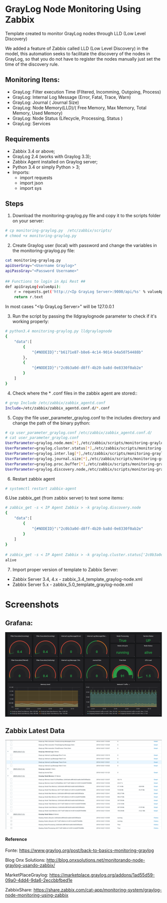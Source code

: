 # GrayLog Node Monitoring Using Zabbix

Template created to monitor GrayLog nodes through LLD (Low Level Discovery)

We added a feature of Zabbix called LLD (Low Level Discovery) in the model, this automation seeks to facilitate the discovery of the nodes in GrayLog, so that you do not have to register the nodes manually just set the time of the discovery rule.

## Monitoring Itens:

* GrayLog: Filter execution Time (FIltered, Incomming, Outgoing, Process)
* GrayLog: Internal Log Message (Error, Fatal, Trace, Warn)
* GrayLog: Journal ( Journal Size)
* GrayLog: Node Memory(LLD)/( Free Memory, Max Memory, Total Memory, Used Memory)
* GrayLog: Node Status (Lifecycle, Processing, Status )
* GrayLog: Services


## Requirements

- Zabbix 3.4 or above;
- GrayLog 2.4 (works with Graylog 3.3);
- Zabbix Agent installed on Graylog server;
- Python 3.4 or simply Python > 3;
- Imports:
    - import requests
    - import json
    - import sys


## Steps

1. Download the monitoring-graylog.py file and copy it to the scripts folder on your server:

```bash
# cp monitoring-graylog.py  /etc/zabbix/scripts/
# chmod +x monitoring-graylog.py
```

2. Create Graylog user (local) with password and change the variables in the monitoring-graylog.py file:

```bash
cat monitoring-graylog.py
apiUserGray="<Username Graylog>"
apiPassGray="<Password Username>"

## Functions to login in Api Rest ##
def apiGrayLog(valueApi):
    r = requests.get('http://<Ip GrayLog Server>:9000/api/%s' % valueApi, auth=(apiUserGray,apiPassGray))
    return r.text

```
In most cases "\<Ip GrayLog Server\>" will be 127.0.0.1

3. Run the script by passing the lldgraylognode parameter to check if it's working properly:

```bash
# python3.4 monitoring-graylog.py lldgraylognode
{
    "data":[
        {
            "{#NODEID}":"b6171e87-b8e6-4c14-9014-b4a50754488b"
        },
        {
            "{#NODEID}":"2c0b3a0d-d8ff-4b20-ba8d-0e8330f0ab2e"
        }
    ]
}
```

4. Check where the * .conf files in the zabbix agent are stored::

```bash
# grep Include /etc/zabbix/zabbix_agentd.conf
Include=/etc/zabbix/zabbix_agentd.conf.d/*.conf
```
5. Copy the file user_parameter_graylog.conf to the includes directory and change the path of the binary python:

```bash
# cp user_parameter_graylog.conf /etc/zabbix/zabbix_agentd.conf.d/
# cat user_parameter_graylog.conf
UserParameter=graylog.node.men[*],/etc/zabbix/scripts/monitoring-graylog.py monnode $1 $2
UserParameter=graylog.cluster.status[*],/etc/zabbix/scripts/monitoring-graylog.py moncluster $1 $2
UserParameter=graylog.inter.log[*],/etc/zabbix/scripts/monitoring-graylog.py monmetric $1 $2
UserParameter=graylog.journal.size[*],/etc/zabbix/scripts/monitoring-graylog.py monmetric $1 $2
UserParameter=graylog.proc.buffer[*],/etc/zabbix/scripts/monitoring-graylog.py monprocessbuffer $1 $2
UserParameter=graylog.discovery.node,/etc/zabbix/scripts/monitoring-graylog.py lldgraylognode

```
6. Restart zabbix agent

```bash
# systemctl restart zabbix-agent
```

6.Use zabbix_get (from zabbix server) to test some items:

```bash
# zabbix_get -s < IP Agent Zabbix > -k graylog.discovery.node
{
    "data":[
        {
            "{#NODEID}":"2c0b3a0d-d8ff-4b20-ba8d-0e8330f0ab2e"
        }
    ]
}

# zabbix_get -s < IP Agent Zabbix > -k graylog.cluster.status['2c0b3a0d-d8ff-4b20-ba8d-0e8330f0ab2e',lb_status]
alive
```

7. Import proper version of template to Zabbix Server:
- Zabbix Server 3.4, 4.x - zabbix_3.4_template_graylog-node.xml
- Zabbix Server 5.x - zabbix_5.0_template_graylog-node.xml

# Screenshots

## Grafana:

![grafana-layout]( screenshot/grafana-screenshot.png)

## Zabbix Latest Data

![zabbix-latest](screenshot/zabbix-latest.png)


#### Reference
Fonte: https://www.graylog.org/post/back-to-basics-monitoring-graylog

Blog Onx Solutions: http://blog.onxsolutions.net/monitorando-node-graylog-usando-zabbix/

MarketPlaceGraylog: https://marketplace.graylog.org/addons/1ad55d59-09a0-4dd4-9da6-2eccbbfbed1e

ZabbixShare: https://share.zabbix.com/cat-app/monitoring-system/graylog-node-monitoring-using-zabbix
